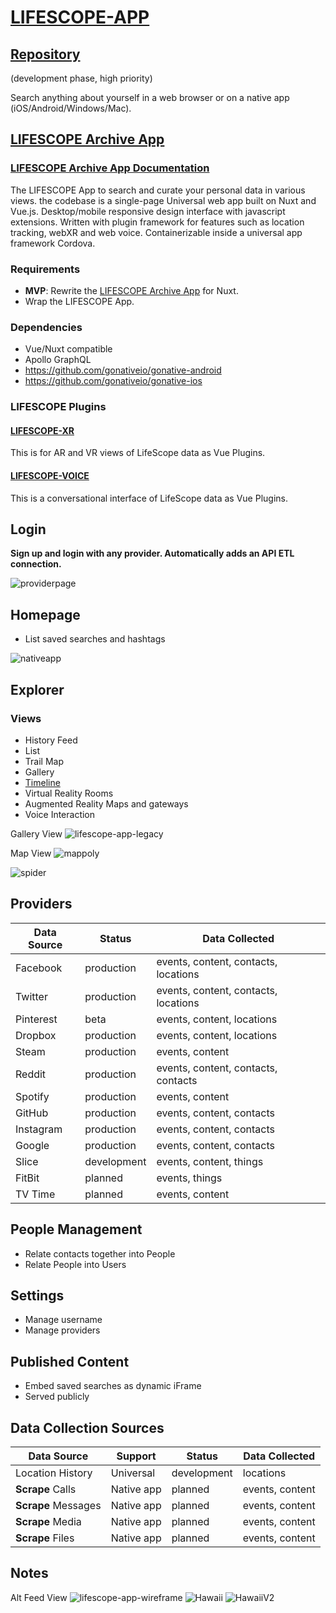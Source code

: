 # [LIFESCOPE-APP](https://github.com/LifeScopeLabs/lifescope-app)

## [Repository](https://github.com/LifeScopeLabs/lifescope-app)

(development phase, high priority)

Search anything about yourself in a web browser or on a native app (iOS/Android/Windows/Mac).

## [LIFESCOPE Archive App](https://lifescopelabs.github.io/etl.html#lifescope-archive-app)

### [LIFESCOPE Archive App Documentation](https://lifescope.io/getting-started/)

The LIFESCOPE App to search and curate your personal data in various views.
the codebase is a single-page Universal web app built on Nuxt and Vue.js. Desktop/mobile responsive design interface with javascript extensions. Written with plugin framework for features such as location tracking, webXR and web voice. Containerizable inside a universal app framework Cordova.

### Requirements
- **MVP**:  Rewrite the [LIFESCOPE Archive App](https://lifescopelabs.github.io/etl.html#lifescope-archive-app) for Nuxt.
- Wrap the LIFESCOPE App.

### Dependencies
- Vue/Nuxt compatible
- Apollo GraphQL
- https://github.com/gonativeio/gonative-android
- https://github.com/gonativeio/gonative-ios

### LIFESCOPE Plugins 
#### [LIFESCOPE-XR](https://github.com/LifeScopeLabs/lifescope-xr)
This is for AR and VR views of LifeScope data as Vue Plugins.

#### [LIFESCOPE-VOICE](https://github.com/LifeScopeLabs/lifescope-voice)
This is a conversational interface of LifeScope data as Vue Plugins.


## Login

**Sign up and login with any provider. Automatically adds an API ETL connection.**

![providerpage]

## Homepage

* List saved searches and hashtags

![nativeapp]

## Explorer

### Views
* History Feed
* List
* Trail Map
* Gallery
* [Timeline](http://timeline.knightlab.com)
* Virtual Reality Rooms
* Augmented Reality Maps and gateways
* Voice Interaction

Gallery View
![lifescope-app-legacy]

Map View
![mappoly]

![spider]

## Providers

| Data Source | Status | Data Collected |
|--|--|--|
| Facebook | production | events, content, contacts, locations |
| Twitter | production | events, content, contacts, locations |
| Pinterest | beta | events, content, locations |
| Dropbox | production | events, content, locations |
| Steam | production | events, content |
| Reddit | production | events, content, contacts, contacts |
| Spotify | production | events, content |
| GitHub | production | events, content, contacts |
| Instagram | production | events, content, contacts |
| Google | production | events, content, contacts |
| Slice | development | events, content, things |
| FitBit | planned | events, things |
| TV Time | planned | events, content |

## People Management
* Relate contacts together into People
* Relate People into Users

## Settings
* Manage username
* Manage providers

## Published Content
* Embed saved searches as dynamic iFrame
* Served publicly

##  Data Collection Sources

| Data Source | Support | Status | Data Collected |
|--|--|--|--|
| Location History | Universal | development | locations
| **Scrape** Calls | Native app | planned | events, content |
| **Scrape** Messages | Native app | planned | events, content |
| **Scrape** Media | Native app | planned | events, content |
| **Scrape** Files | Native app | planned | events, content |


## Notes

Alt Feed View
![lifescope-app-wireframe]
![Hawaii]
![HawaiiV2]

[providerpage]:https://lifescopelabs.github.io/assets/screenshots/provider-maps-screenshot.png
[spider]:https://lifescopelabs.github.io/assets/maps/map-spider.png
[mappoly]:https://lifescopelabs.github.io/assets/wireframes/sat-select-poly.png
[lifescope-app-legacy]:https://lifescopelabs.github.io/assets/screenshots/lifescope-app-legacy.png
[lifescope-app-wireframe]:https://lifescopelabs.github.io/assets/wireframes/week-content-feed.jpg
[Hawaii]:https://lifescopelabs.github.io/assets/wireframes/Hawaii.png
[HawaiiV2]:https://lifescopelabs.github.io/assets/wireframes/HawaiiV2.png
[nativeapp]:https://lifescopelabs.github.io/assets/screenshots/ss-savedsearches.png
<!--stackedit_data:
eyJoaXN0b3J5IjpbMTA0MDQ4MDAzMiwxODA2MTQ0NzMxLDQ0OD
M1Nzc0OCwxMTk4OTI2NjAsLTE1MTE5NDE3ODgsMTk1OTYzMjkz
LDczNTY1MDkyOSw4NjgxOTI5OTYsMTgwODI1NDMyMCwxOTI4Mz
ExNzYyXX0=
-->